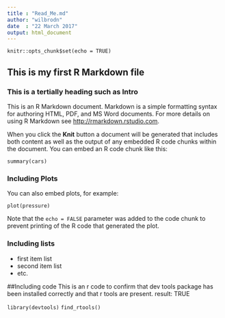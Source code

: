 ```yaml
---
title : "Read_Me.md"
author: "wilbrodn"
date  : "22 March 2017"
output: html_document
---
```


```{r setup, include=FALSE}
knitr::opts_chunk$set(echo = TRUE)
```

## This is my first R Markdown file
### This is a tertially heading such as Intro

This is an R Markdown document. Markdown is a simple formatting syntax for authoring HTML, PDF, and MS Word documents. For more details on using R Markdown see <http://rmarkdown.rstudio.com>.

When you click the **Knit** button a document will be generated that includes both content as well as the output of any embedded R code chunks within the document. You can embed an R code chunk like this:

```{r cars}
summary(cars)
```

### Including Plots

You can also embed plots, for example:

```{r pressure, echo=FALSE}
plot(pressure)
```

Note that the `echo = FALSE` parameter was added to the code chunk to prevent printing of the R code that generated the plot.


### Including lists
* first item list
* second item list
* etc.

##Including code
This is an r code to confirm that dev tools package has been installed correctly and that r tools are present. result: TRUE

```library(devtools)```
```find_rtools() ```


